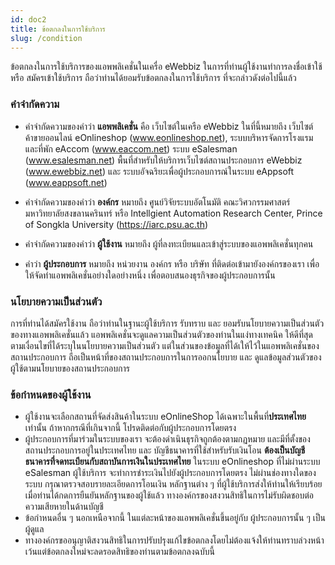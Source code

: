 ```yaml
---
id: doc2
title: ข้อตกลงในการใช้บริการ
slug: /condition
---
```


ข้อตกลงในการใช้บริการของแอพพลิเคชั่นในเครื่อ eWebbiz ในการที่ท่านผู้ใช้งานทำการลงชื่อเข้าใช้ หรือ สมัครเข้าใช้บริการ ถือว่าท่านได้ยอมรับข้อตกลงในการใช้บริการ ที่จะกล่าวดังต่อไปนี้แล้ว

### คำจำกัดความ

- คำจำกัดความของคำว่า **แอพพลิเคชั่น** คือ เว็บไซต์ในเครือ eWebbiz
  ในที่นี้หมายถึง เว็บไซต์ค้าขายออนไลน์ eOnlineshop
  (www.eonlineshop.net), ระบบบริหารจัดการโรงแรมและที่พัก eAccom
  (www.eaccom.net) ระบบ eSalesman (www.esalesman.net)
  พื้นที่สำหรับให้บริการเว็บไซต์สถานประกอบการ eWebbiz (www.ewebbiz.net)
  และ ระบบอัจฉริยะเพื่อผู้ประกอบการณ์ในระบบ eAppsoft (www.eappsoft.net)

- คำจำกัดความของคำว่า **องค์กร** หมายถึง ศูนย์วิจัยระบบอัตโนมัติ คณะวิศวกรรมศาสตร์ มหาวิทยาลัยสงขลานครินทร์ หรือ Intellgient Automation Research Center, Prince of Songkla University (https://iarc.psu.ac.th)

- คำจำกัดความของคำว่า **ผู้ใช้งาน** หมายถึง ผู้ที่ลงทะเบียนและเข้าสู่ระบบของแอพพลิเคชั่นทุกคน
- คำว่า **ผู้ประกอบการ** หมายถึง หน่วยงาน องค์กร หรือ บริษัท ที่ติดต่อเข้ามายังองค์กรของเรา เพื่อให้จัดทำแอพพลิเคชั่นอย่างใดอย่างหนึ่ง เพื่อตอบสนองธุรกิจของผู้ประกอบการนั้น

### นโยบายความเป็นส่วนตัว

การที่ท่านได้สมัครใช้งาน ถือว่าท่านในฐานะผู้ใช้บริการ รับทราบ และ ยอมรับนโยบายความเป็นส่วนตัวของทางแอพพลิเคชั่นแล้ว แอพพลิเคชั่นจะดูแลความเป็นส่วนตัวของท่านในแง่ทางเทคนิค ให้ดีที่สุดตามเงื่อนไขที่ได้ระบุในนโยบายความเป็นส่วนตัว แต่ในส่วนของข้อมูลที่ได้เให้ไว้ในแอพพลิเคชั่นของสถานประกอบการ ถือเป็นหน้าที่ของสถานประกอบการในการออกนโยบาย และ ดูแลข้อมูลส่วนตัวของผู้ใช้ตามนโยบายของสถานประกอบการ

### ข้อกำหนดของผู้ใช้งาน

- ผู้ใช้งานจะเลือกสถานที่จัดส่งสินค้าในระบบ eOnlineShop ได้เฉพาะในพื้นที่**ประเทศไทย** เท่านั้น ถ้าหากกรณีที่เกินจากนี้ โปรดติดต่อกับผู้ประกอบการโดยตรง
- ผู้ประกอบการที่มาร่วมในระบบของเรา จะต้องดำเนินธุรกิจถูกต้องตามกฏหมาย และมีที่ตั้งของสถานประกอบการอยู่ในประเทศไทย และ บัญชีธนาคารที่ใช้สำหรับรับเงินโอน **ต้องเป็นบัญชีธนาคารที่จดทะเบียนกับสถาบันการเงินในประเทศไทย** ในระบบ eOnlineshop ที่ไม่ผ่านระบบ eSalesman ผู้ใช้บริการ จะทำการชำระเงินไปยังผู้ประกอบการโดยตรง ไม่ผ่านช่องทางใดของระบบ กรุณาตรวจสอบรายละเอียดการโอนเงิน หลักฐานต่าง ๆ ที่ผู้ใช้บริการส่งให้ท่านให้เรียบร้อย เมื่อท่านได้กดการยืนยันหลักฐานของผู้ใช้แล้ว ทางองค์กรของสงวนสิทธิในการไม่รับผิดชอบต่อความเสียหายในด้านบัญชี
- ข้อกำหนดอื่น ๆ นอกเหนือจากนี้ ในแต่ละหน้าของแอพพลิเคชั่นขึ้นอยู่กับ ผู้ประกอบการนั้น ๆ เป็นผู้ดูแล
- ทางองค์กรขออนุญาติสงวนสิทธิในการปรับปรุงแก้ไขข้อตกลงโดยไม่ต้องแจ้งให้ท่านทราบล่วงหน้า เว้นแต่ข้อตกลงใหม่จะลดรอดสิทธิของท่านตามข้อตกลงฉบับนี้
